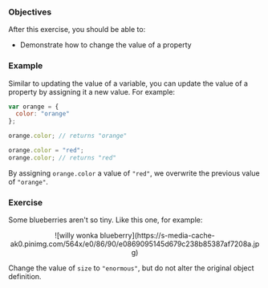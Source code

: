 <!--{ ids:[180], language:'JavaScript', type:'workshop', order: 6, name:'Change a Value', description:'Changing a value is as simple as assigning one' }-->

### Objectives

After this exercise, you should be able to:

- Demonstrate how to change the value of a property

### Example

Similar to updating the value of a variable, you can update the value of a property by assigning it a new value. For example:

```js
var orange = {
  color: "orange"
};

orange.color; // returns "orange"

orange.color = "red";
orange.color; // returns "red"
```

By assigning `orange.color` a value of `"red"`, we overwrite the previous value of `"orange"`.

### Exercise

Some blueberries aren't so tiny. Like this one, for example:

<center>![willy wonka blueberry](https://s-media-cache-ak0.pinimg.com/564x/e0/86/90/e0869095145d679c238b85387af7208a.jpg)</center>

Change the value of `size` to `"enormous"`, but do not alter the original object definition.
